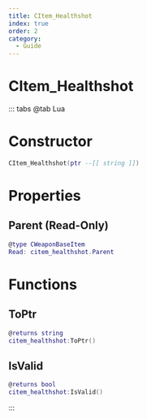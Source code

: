 ```yaml
---
title: CItem_Healthshot
index: true
order: 2
category:
  - Guide
---
```


# CItem_Healthshot

::: tabs
@tab Lua
# Constructor
```lua
CItem_Healthshot(ptr --[[ string ]])
```
# Properties
## Parent (Read-Only)
```lua
@type CWeaponBaseItem
Read: citem_healthshot.Parent
```
# Functions
## ToPtr
```lua
@returns string
citem_healthshot:ToPtr()
```
## IsValid
```lua
@returns bool
citem_healthshot:IsValid()
```

:::